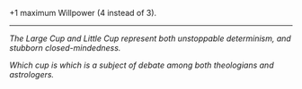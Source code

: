 +1 maximum Willpower (4 instead of 3).

---

_The Large Cup and Little Cup represent both unstoppable determinism, and stubborn closed-mindedness._

_Which cup is which is a subject of debate among both theologians and astrologers._
